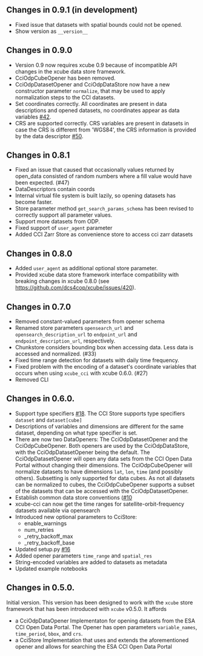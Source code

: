 ## Changes in 0.9.1 (in development)
* Fixed issue that datasets with spatial bounds could not be opened.
* Show version as `__version__`

## Changes in 0.9.0
* Version 0.9 now requires xcube 0.9 because of incompatible API changes in the 
  xcube data store framework.
* CciOdpCubeOpener has been removed.
* CciOdpDatasetOpener and CciOdpDataStore now have a new constructor parameter 
  `normalize`, that may be used to apply normalization steps to the CCI 
  datasets.
* Set coordinates correctly. All coordinates are present in data descriptions
  and opened datasets, no coordinates appear as data variables 
  [#42](https://github.com/dcs4cop/xcube-cci/issues/42).
* CRS are supported correctly. CRS variables are present in datasets in case 
  the CRS is different from 'WGS84', the CRS information is provided by the
  data descriptor [#50](https://github.com/dcs4cop/xcube-cci/issues/50).

## Changes in 0.8.1

* Fixed an issue that caused that occasionally values returned by open_data consisted 
  of random numbers where a fill value would have been expected. (#47) 
* DataDescriptors contain coords
* Internal virtual file system is built lazily, so opening datasets has become faster.
* Store parameter method `get_search_params_schema` has been revised to correctly support 
  all parameter values.
* Support more datasets from ODP.
* Fixed support of `user_agent` parameter
* Added CCI Zarr Store as convenience store to access cci zarr datasets

## Changes in 0.8.0

* Added `user_agent` as additional optional store parameter.
* Provided xcube data store framework interface compatibility with 
  breaking changes in xcube 0.8.0 (see https://github.com/dcs4cop/xcube/issues/420).

## Changes in 0.7.0
* Removed constant-valued parameters from opener schema
* Renamed store parameters `opensearch_url` and `opensearch_description_url` to
  `endpoint_url` and `endpoint_description_url`, respectively.
* Chunkstore considers bounding box when accessing data. Less data is accessed and normalized. (#33)
* Fixed time range detection for datasets with daily time frequency.
* Fixed problem with the encoding of a dataset's coordinate variables that occurs 
  when using `xcube_cci` with xcube 0.6.0. (#27)
* Removed CLI

## Changes in 0.6.0.
* Support type specifiers [#18](https://github.com/dcs4cop/xcube-cci/issues/18). 
The CCI Store supports type specifiers `dataset` and `dataset[cube]`
* Descriptions of variables and dimensions are different for the same dataset, 
depending on what type specifier is set.
* There are now two DataOpeners: The CciOdpDatasetOpener and the CciOdpCubeOpener.
Both openers are used by the CciOdpDataStore, with the CciOdpDatasetOpener being the default.
The CciOdpDatasetOpener will open any data sets from the CCI Open Data Portal without changing their dimensions.
The CciOdpCubeOpener will normalize datasets to have dimensions `lat`, `lon`, `time` (and possibly others).
Subsetting is only supported for data cubes. 
As not all datasets can be normalized to cubes, the CciOdpCubeOpener supports a subset of the datasets that can be accessed with the CciOdpDatasetOpener.
* Establish common data store conventions ([#10](https://github.com/dcs4cop/xcube-cci/issues/10)
* xcube-cci can now get the time ranges for satellite-orbit-frequency datasets available via opensearch 
* Introduced new optional parameters to CciStore:
    - enable_warnings
    - num_retries
    - _retry_backoff_max
    - _retry_backoff_base
* Updated setup.py [#16](https://github.com/dcs4cop/xcube-cci/issues/16)
* Added opener parameters `time_range` and `spatial_res`
* String-encoded variables are added to datasets as metadata
* Updated example notebooks

## Changes in 0.5.0.
 
Initial version. 
This version has been designed to work with the `xcube` store framework that has been introduced with
`xcube` v0.5.0.
It affords
- a CciOdpDataOpener Implementaton for opening datasets from the ESA CCI Open Data Portal. 
The Opener has open parameters `variable_names`, `time_period`, `bbox`, and `crs`.
- a CciStore Implementation that uses and extends the aforementioned opener and allows for searching 
the ESA CCI Open Data Portal

